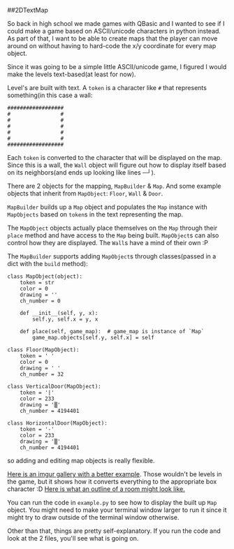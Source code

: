 ##2DTextMap

So back in high school we made games with QBasic and I wanted to see if I could make a game based on ASCII/unicode characters in python instead.  As part of that, I want to be able to create maps that the player can move around on without having to hard-code the x/y coordinate for every map object.

Since it was going to be a simple little ASCII/unicode game, I figured I would make the levels text-based(at least for now).

Level's are built with text.  A `token` is a character like `#` that represents something(in this case a wall:

    ##################
    #                #
    #                #
    #                #
    #                #
    #                #
    ##################

Each `token` is converted to the character that will be displayed on the map.  Since this is a wall, the `Wall` object will figure out how to display itself based on its neighbors(and ends up looking like lines ─┘).

There are 2 objects for the mapping, `MapBuilder` & `Map`.
And some example objects that inherit from `MapObject`: `Floor`, `Wall` & `Door`.

`MapBuilder` builds up a `Map` object and populates the `Map` instance with `MapObjects` based on `token`s in the text representing the map.

The `MapObject` objects actually place themselves on the `Map` through their `place` method and have access to the `Map` being built. `MapObject`s can also control how they are displayed.  The `Wall`s have a mind of their own :P

The `MapBuilder` supports adding `MapObject`s through classes(passed in a dict with the `build` method):

    class MapObject(object):
        token = str
        color = 0
        drawing = ''
        ch_number = 0
    
        def __init__(self, y, x):
            self.y, self.x = y, x
    
        def place(self, game_map):  # game_map is instance of `Map`
            game_map.objects[self.y, self.x] = self

    class Floor(MapObject):
        token = ' '
        color = 0
        drawing = ' '
        ch_number = 32

    class VerticalDoor(MapObject):
        token = '|'
        color = 233
        drawing = '▒'
        ch_number = 4194401

    class HorizontalDoor(MapObject):
        token = '-'
        color = 233
        drawing = '▒'
        ch_number = 4194401

so adding and editing map objects is really flexible.

[Here is an imgur gallery with a better example](http://imgur.com/gallery/NUvXy).  Those wouldn't be levels in the game, but it shows how it converts everything to the appropriate box character :D  [Here is what an outline of a room might look like.](http://imgur.com/gallery/KtLRz)

You can run the code in `example.py` to see how to display the built up `Map` object.  You might need to make your terminal window larger to run it since it might try to draw outside of the terminal window otherwise.

Other than that, things are pretty self-explanatory.  If you run the code and look at the 2 files, you'll see what is going on.
